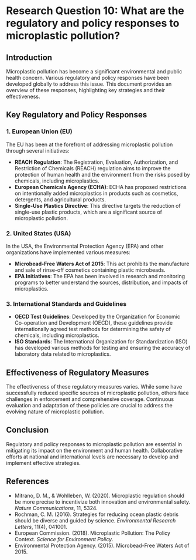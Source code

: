# Research Question 10: What are the regulatory and policy responses to microplastic pollution?

## Introduction

Microplastic pollution has become a significant environmental and public health concern. Various regulatory and policy responses have been developed globally to address this issue. This document provides an overview of these responses, highlighting key strategies and their effectiveness.

## Key Regulatory and Policy Responses

### 1. European Union (EU)

The EU has been at the forefront of addressing microplastic pollution through several initiatives:

- **REACH Regulation**: The Registration, Evaluation, Authorization, and Restriction of Chemicals (REACH) regulation aims to improve the protection of human health and the environment from the risks posed by chemicals, including microplastics.
- **European Chemicals Agency (ECHA)**: ECHA has proposed restrictions on intentionally added microplastics in products such as cosmetics, detergents, and agricultural products.
- **Single-Use Plastics Directive**: This directive targets the reduction of single-use plastic products, which are a significant source of microplastic pollution.

### 2. United States (USA)

In the USA, the Environmental Protection Agency (EPA) and other organizations have implemented various measures:

- **Microbead-Free Waters Act of 2015**: This act prohibits the manufacture and sale of rinse-off cosmetics containing plastic microbeads.
- **EPA Initiatives**: The EPA has been involved in research and monitoring programs to better understand the sources, distribution, and impacts of microplastics.

### 3. International Standards and Guidelines

- **OECD Test Guidelines**: Developed by the Organization for Economic Co-operation and Development (OECD), these guidelines provide internationally agreed test methods for determining the safety of chemicals, including microplastics.
- **ISO Standards**: The International Organization for Standardization (ISO) has developed various methods for testing and ensuring the accuracy of laboratory data related to microplastics.

## Effectiveness of Regulatory Measures

The effectiveness of these regulatory measures varies. While some have successfully reduced specific sources of microplastic pollution, others face challenges in enforcement and comprehensive coverage. Continuous evaluation and adaptation of these policies are crucial to address the evolving nature of microplastic pollution.

## Conclusion

Regulatory and policy responses to microplastic pollution are essential in mitigating its impact on the environment and human health. Collaborative efforts at national and international levels are necessary to develop and implement effective strategies.

## References

- Mitrano, D. M., & Wohlleben, W. (2020). Microplastic regulation should be more precise to incentivize both innovation and environmental safety. *Nature Communications*, 11, 5324.
- Rochman, C. M. (2016). Strategies for reducing ocean plastic debris should be diverse and guided by science. *Environmental Research Letters*, 11(4), 041001.
- European Commission. (2018). Microplastic Pollution: The Policy Context. *Science for Environment Policy*.
- Environmental Protection Agency. (2015). Microbead-Free Waters Act of 2015.